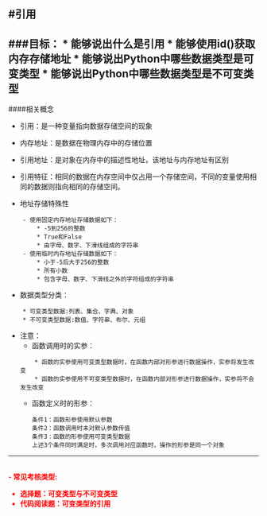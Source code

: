 #引用
---
###目标：
	* 能够说出什么是引用
	* 能够使用id()获取内存存储地址
	* 能够说出Python中哪些数据类型是可变类型
	* 能够说出Python中哪些数据类型是不可变类型
---

####相关概念
- 引用：是一种变量指向数据存储空间的现象
- 内存地址：是数据在物理内存中的存储位置
- 引用地址：是对象在内存中的描述性地址，该地址与内存地址有区别

- 引用特征：相同的数据在内存空间中仅占用一个存储空间，不同的变量使用相同的数据则指向相同的存储空间。

- 地址存储特殊性
```
	- 使用固定内存地址存储数据如下：
		* -5到256的整数
		* True和False
		* 由字母、数字、下滑线组成的字符串
	- 使用临时内存地址存储数据如下：
		* 小于-5后大于256的整数
		* 所有小数
		* 包含字母、数字、下滑线之外的字符组成的字符串
```

- 数据类型分类：

```
	* 可变类型数据:列表、集合、字典、对象
	* 不可变类型数据:数值、字符串、布尔、元组
```
- 注意：
	- 函数调用时的实参：
	```
		* 函数的实参使用可变类型数据时，在函数内部对形参进行数据操作，实参将发生改变
		* 函数的实参使用不可变类型数据时，在函数内部对形参进行数据操作，实参将不会发生改变
	```
	- 函数定义时的形参：
		```
		条件1：函数形参使用默认参数
		条件2：函数调用时未对默认参数传值
		条件3：函数的形参使用可变类型数据
		上述3个条件同时满足时，多次调用对应函数时，操作的形参是同一个对象 
		```

<hr/>
<br>
<font color="FF0000"><strong>- 常见考核类型:
<ul>
	<li>选择题：可变类型与不可变类型</li>
	<li>代码阅读题：可变类型的引用</li>
</ul></strong>
</font>	

